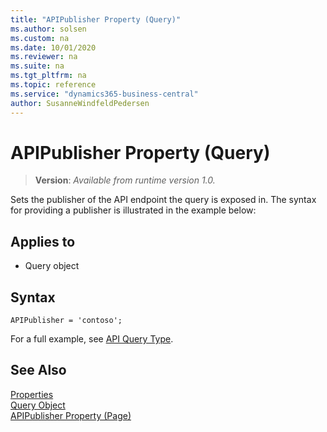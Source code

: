 ```yaml
---
title: "APIPublisher Property (Query)"
ms.author: solsen
ms.custom: na
ms.date: 10/01/2020
ms.reviewer: na
ms.suite: na
ms.tgt_pltfrm: na
ms.topic: reference
ms.service: "dynamics365-business-central"
author: SusanneWindfeldPedersen
---
```

 
# APIPublisher Property (Query)
> **Version**: _Available from runtime version 1.0._

Sets the publisher of the API endpoint the query is exposed in. The syntax for providing a publisher is illustrated in the example below:

## Applies to  

- Query object 

## Syntax
```AL
APIPublisher = 'contoso';
```

For a full example, see [API Query Type](../devenv-api-querytype.md).


## See Also  
[Properties](devenv-properties.md)   
[Query Object](../devenv-query-object.md)  
[APIPublisher Property (Page)](devenv-apipublisher-page-property.md)  
